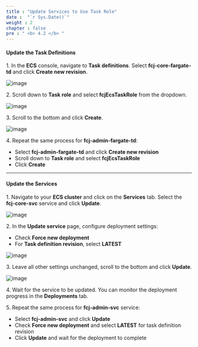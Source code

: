 ```yaml
---
title : "Update Services to Use Task Role"
date :  "`r Sys.Date()`" 
weight : 2
chapter : false
pre : " <b> 4.2 </b> "
---
```


#### Update the Task Definitions

1\. In the **ECS** console, navigate to **Task definitions**. Select **fcj-core-fargate-td** and click **Create new revision**.

![image](/images/4.2/Group158.png)

2\. Scroll down to **Task role** and select **fcjEcsTaskRole** from the dropdown.

![image](/images/4.2/Group159.png)

3\. Scroll to the bottom and click **Create**.

![image](/images/4.2/Group160.png)

4\. Repeat the same process for **fcj-admin-fargate-td**:
   - Select **fcj-admin-fargate-td** and click **Create new revision**
   - Scroll down to **Task role** and select **fcjEcsTaskRole**
   - Click **Create**

___

#### Update the Services

1\. Navigate to your **ECS cluster** and click on the **Services** tab. Select the **fcj-core-svc** service and click **Update**.

![image](/images/4.2/Group161.png)

2\. In the **Update service** page, configure deployment settings:
   - Check **Force new deployment**
   - For **Task definition revision**, select **LATEST**

![image](/images/4.2/Group162.png)

3\. Leave all other settings unchanged, scroll to the bottom and click **Update**.

![image](/images/4.2/Group163.png)

4\. Wait for the service to be updated. You can monitor the deployment progress in the **Deployments** tab.

5\. Repeat the same process for **fcj-admin-svc** service:
   - Select **fcj-admin-svc** and click **Update**
   - Check **Force new deployment** and select **LATEST** for task definition revision
   - Click **Update** and wait for the deployment to complete